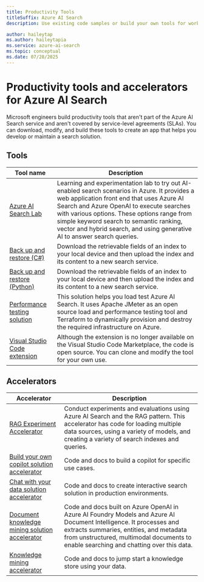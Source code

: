 ```yaml
---
title: Productivity Tools
titleSuffix: Azure AI Search
description: Use existing code samples or build your own tools for working with a search index in Azure AI Search.

author: haileytap
ms.author: haileytapia
ms.service: azure-ai-search
ms.topic: conceptual
ms.date: 07/28/2025
---
```


# Productivity tools and accelerators for Azure AI Search

Microsoft engineers build productivity tools that aren't part of the Azure AI Search service and aren't covered by service-level agreements (SLAs). You can download, modify, and build these tools to create an app that helps you develop or maintain a search solution.

## Tools

| Tool name | Description |
|--|--|
| [Azure AI Search Lab](https://github.com/jelledruyts/azure-ai-search-lab) | Learning and experimentation lab to try out AI-enabled search scenarios in Azure. It provides a web application front end that uses Azure AI Search and Azure OpenAI to execute searches with various options. These options range from simple keyword search to semantic ranking, vector and hybrid search, and using generative AI to answer search queries. |
| [Back up and restore (C#)](https://github.com/Azure-Samples/azure-search-dotnet-utilities/blob/main/index-backup-restore) | Download the retrievable fields of an index to your local device and then upload the index and its content to a new search service. |
| [Back up and restore (Python)](https://github.com/Azure/azure-search-vector-samples/tree/main/demo-python/code/utilities/index-backup-restore) | Download the retrievable fields of an index to your local device and then upload the index and its content to a new search service. |
| [Performance testing solution](https://github.com/Azure-Samples/azure-search-performance-testing/blob/main/README.md) | This solution helps you load test Azure AI Search. It uses Apache JMeter as an open source load and performance testing tool and Terraform to dynamically provision and destroy the required infrastructure on Azure. |
| [Visual Studio Code extension](https://github.com/microsoft/vscode-azurecognitivesearch) | Although the extension is no longer available on the Visual Studio Code Marketplace, the code is open source. You can clone and modify the tool for your own use. |

## Accelerators

| Accelerator | Description |
|--|--|
| [RAG Experiment Accelerator](https://github.com/microsoft/rag-experiment-accelerator) | Conduct experiments and evaluations using Azure AI Search and the RAG pattern. This accelerator has code for loading multiple data sources, using a variety of models, and creating a variety of search indexes and queries. |
| [Build your own copilot solution accelerator](https://github.com/microsoft/Build-your-own-copilot-Solution-Accelerator) | Code and docs to build a copilot for specific use cases. |
| [Chat with your data solution accelerator](https://github.com/Azure-Samples/chat-with-your-data-solution-accelerator/blob/main/README.md) | Code and docs to create interactive search solution in production environments. |
| [Document knowledge mining solution accelerator](https://github.com/microsoft/Document-Knowledge-Mining-Solution-Accelerator/blob/main/README.md) | Code and docs built on Azure OpenAI in Azure AI Foundry Models and Azure AI Document Intelligence. It processes and extracts summaries, entities, and metadata from unstructured, multimodal documents to enable searching and chatting over this data. |
| [Knowledge mining accelerator](https://github.com/Azure-Samples/azure-search-knowledge-mining/blob/main/README.md) | Code and docs to jump start a knowledge store using your data. |
